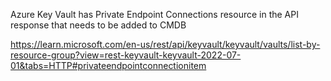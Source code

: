 Azure Key Vault has Private Endpoint Connections resource in the API response that needs to be added to CMDB

<https://learn.microsoft.com/en-us/rest/api/keyvault/keyvault/vaults/list-by-resource-group?view=rest-keyvault-keyvault-2022-07-01&tabs=HTTP#privateendpointconnectionitem>

